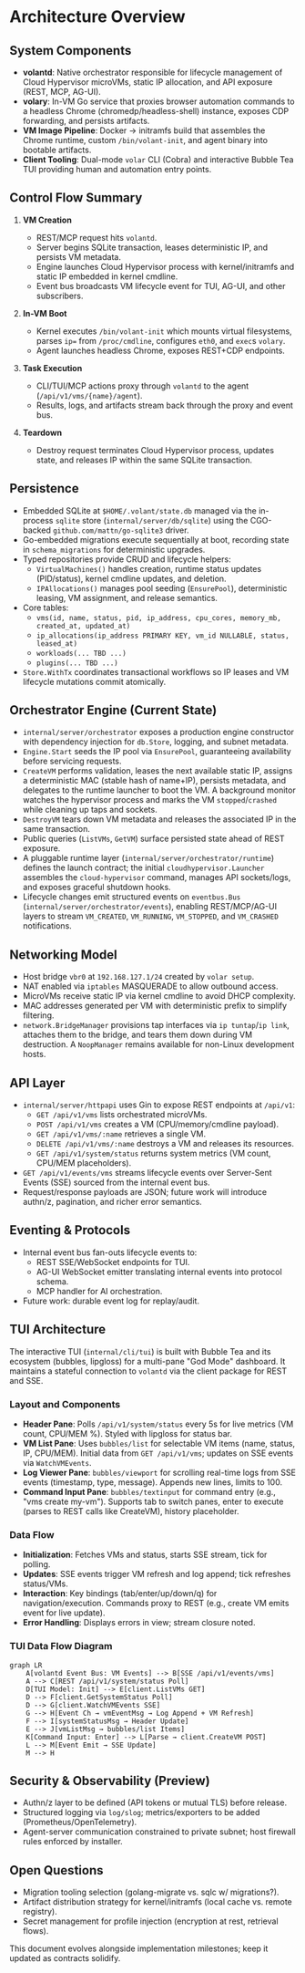 # Architecture Overview

## System Components
- **volantd**: Native orchestrator responsible for lifecycle management of Cloud Hypervisor microVMs, static IP allocation, and API exposure (REST, MCP, AG-UI).
- **volary**: In-VM Go service that proxies browser automation commands to a headless Chrome (chromedp/headless-shell) instance, exposes CDP forwarding, and persists artifacts.
- **VM Image Pipeline**: Docker → initramfs build that assembles the Chrome runtime, custom `/bin/volant-init`, and agent binary into bootable artifacts.
- **Client Tooling**: Dual-mode `volar` CLI (Cobra) and interactive Bubble Tea TUI providing human and automation entry points.

## Control Flow Summary
1. **VM Creation**
   - REST/MCP request hits `volantd`.
   - Server begins SQLite transaction, leases deterministic IP, and persists VM metadata.
   - Engine launches Cloud Hypervisor process with kernel/initramfs and static IP embedded in kernel cmdline.
   - Event bus broadcasts VM lifecycle event for TUI, AG-UI, and other subscribers.

2. **In-VM Boot**
   - Kernel executes `/bin/volant-init` which mounts virtual filesystems, parses `ip=` from `/proc/cmdline`, configures `eth0`, and `exec`s `volary`.
   - Agent launches headless Chrome, exposes REST+CDP endpoints.

3. **Task Execution**
   - CLI/TUI/MCP actions proxy through `volantd` to the agent (`/api/v1/vms/{name}/agent`).
   - Results, logs, and artifacts stream back through the proxy and event bus.

4. **Teardown**
   - Destroy request terminates Cloud Hypervisor process, updates state, and releases IP within the same SQLite transaction.

## Persistence
- Embedded SQLite at `$HOME/.volant/state.db` managed via the in-process `sqlite` store (`internal/server/db/sqlite`) using the CGO-backed `github.com/mattn/go-sqlite3` driver.
- Go-embedded migrations execute sequentially at boot, recording state in `schema_migrations` for deterministic upgrades.
- Typed repositories provide CRUD and lifecycle helpers:
  - `VirtualMachines()` handles creation, runtime status updates (PID/status), kernel cmdline updates, and deletion.
  - `IPAllocations()` manages pool seeding (`EnsurePool`), deterministic leasing, VM assignment, and release semantics.
- Core tables:
  - `vms(id, name, status, pid, ip_address, cpu_cores, memory_mb, created_at, updated_at)`
  - `ip_allocations(ip_address PRIMARY KEY, vm_id NULLABLE, status, leased_at)`
  - `workloads(... TBD ...)`
  - `plugins(... TBD ...)`
- `Store.WithTx` coordinates transactional workflows so IP leases and VM lifecycle mutations commit atomically.

## Orchestrator Engine (Current State)
- `internal/server/orchestrator` exposes a production engine constructor with dependency injection for `db.Store`, logging, and subnet metadata.
- `Engine.Start` seeds the IP pool via `EnsurePool`, guaranteeing availability before servicing requests.
- `CreateVM` performs validation, leases the next available static IP, assigns a deterministic MAC (stable hash of name+IP), persists metadata, and delegates to the runtime launcher to boot the VM. A background monitor watches the hypervisor process and marks the VM `stopped`/`crashed` while cleaning up taps and sockets.
- `DestroyVM` tears down VM metadata and releases the associated IP in the same transaction.
- Public queries (`ListVMs`, `GetVM`) surface persisted state ahead of REST exposure.
- A pluggable runtime layer (`internal/server/orchestrator/runtime`) defines the launch contract; the initial `cloudhypervisor.Launcher` assembles the `cloud-hypervisor` command, manages API sockets/logs, and exposes graceful shutdown hooks.
- Lifecycle changes emit structured events on `eventbus.Bus` (`internal/server/orchestrator/events`), enabling REST/MCP/AG-UI layers to stream `VM_CREATED`, `VM_RUNNING`, `VM_STOPPED`, and `VM_CRASHED` notifications.

## Networking Model
- Host bridge `vbr0` at `192.168.127.1/24` created by `volar setup`.
- NAT enabled via `iptables` MASQUERADE to allow outbound access.
- MicroVMs receive static IP via kernel cmdline to avoid DHCP complexity.
- MAC addresses generated per VM with deterministic prefix to simplify filtering.
- `network.BridgeManager` provisions tap interfaces via `ip tuntap`/`ip link`, attaches them to the bridge, and tears them down during VM destruction. A `NoopManager` remains available for non-Linux development hosts.

## API Layer
- `internal/server/httpapi` uses Gin to expose REST endpoints at `/api/v1`:
  - `GET /api/v1/vms` lists orchestrated microVMs.
  - `POST /api/v1/vms` creates a VM (CPU/memory/cmdline payload).
  - `GET /api/v1/vms/:name` retrieves a single VM.
  - `DELETE /api/v1/vms/:name` destroys a VM and releases its resources.
  - `GET /api/v1/system/status` returns system metrics (VM count, CPU/MEM placeholders).
- `GET /api/v1/events/vms` streams lifecycle events over Server-Sent Events (SSE) sourced from the internal event bus.
- Request/response payloads are JSON; future work will introduce authn/z, pagination, and richer error semantics.

## Eventing & Protocols
- Internal event bus fan-outs lifecycle events to:
  - REST SSE/WebSocket endpoints for TUI.
  - AG-UI WebSocket emitter translating internal events into protocol schema.
  - MCP handler for AI orchestration.
- Future work: durable event log for replay/audit.

## TUI Architecture
The interactive TUI (`internal/cli/tui`) is built with Bubble Tea and its ecosystem (bubbles, lipgloss) for a multi-pane "God Mode" dashboard. It maintains a stateful connection to `volantd` via the client package for REST and SSE.

### Layout and Components
- **Header Pane**: Polls `/api/v1/system/status` every 5s for live metrics (VM count, CPU/MEM %). Styled with lipgloss for status bar.
- **VM List Pane**: Uses `bubbles/list` for selectable VM items (name, status, IP, CPU/MEM). Initial data from `GET /api/v1/vms`; updates on SSE events via `WatchVMEvents`.
- **Log Viewer Pane**: `bubbles/viewport` for scrolling real-time logs from SSE events (timestamp, type, message). Appends new lines, limits to 100.
- **Command Input Pane**: `bubbles/textinput` for command entry (e.g., "vms create my-vm"). Supports tab to switch panes, enter to execute (parses to REST calls like CreateVM), history placeholder.

### Data Flow
- **Initialization**: Fetches VMs and status, starts SSE stream, tick for polling.
- **Updates**: SSE events trigger VM refresh and log append; tick refreshes status/VMs.
- **Interaction**: Key bindings (tab/enter/up/down/q) for navigation/execution. Commands proxy to REST (e.g., create VM emits event for live update).
- **Error Handling**: Displays errors in view; stream closure noted.

### TUI Data Flow Diagram
```mermaid
graph LR
    A[volantd Event Bus: VM Events] --> B[SSE /api/v1/events/vms]
    A --> C[REST /api/v1/system/status Poll]
    D[TUI Model: Init] --> E[client.ListVMs GET]
    D --> F[client.GetSystemStatus Poll]
    D --> G[client.WatchVMEvents SSE]
    G --> H[Event Ch → vmEventMsg → Log Append + VM Refresh]
    F --> I[systemStatusMsg → Header Update]
    E --> J[vmListMsg → bubbles/list Items]
    K[Command Input: Enter] --> L[Parse → client.CreateVM POST]
    L --> M[Event Emit → SSE Update]
    M --> H
```

## Security & Observability (Preview)
- Authn/z layer to be defined (API tokens or mutual TLS) before release.
- Structured logging via `log/slog`; metrics/exporters to be added (Prometheus/OpenTelemetry).
- Agent-server communication constrained to private subnet; host firewall rules enforced by installer.

## Open Questions
- Migration tooling selection (golang-migrate vs. sqlc w/ migrations?).
- Artifact distribution strategy for kernel/initramfs (local cache vs. remote registry).
- Secret management for profile injection (encryption at rest, retrieval flows).

This document evolves alongside implementation milestones; keep it updated as contracts solidify.